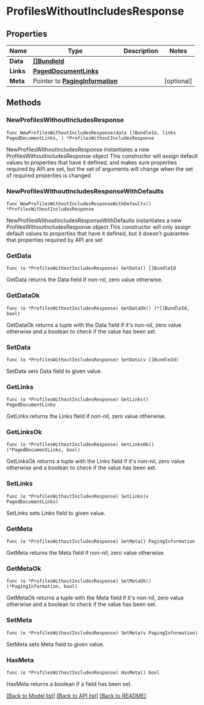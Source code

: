 # ProfilesWithoutIncludesResponse

## Properties

Name | Type | Description | Notes
------------ | ------------- | ------------- | -------------
**Data** | [**[]BundleId**](BundleId.md) |  | 
**Links** | [**PagedDocumentLinks**](PagedDocumentLinks.md) |  | 
**Meta** | Pointer to [**PagingInformation**](PagingInformation.md) |  | [optional] 

## Methods

### NewProfilesWithoutIncludesResponse

`func NewProfilesWithoutIncludesResponse(data []BundleId, links PagedDocumentLinks, ) *ProfilesWithoutIncludesResponse`

NewProfilesWithoutIncludesResponse instantiates a new ProfilesWithoutIncludesResponse object
This constructor will assign default values to properties that have it defined,
and makes sure properties required by API are set, but the set of arguments
will change when the set of required properties is changed

### NewProfilesWithoutIncludesResponseWithDefaults

`func NewProfilesWithoutIncludesResponseWithDefaults() *ProfilesWithoutIncludesResponse`

NewProfilesWithoutIncludesResponseWithDefaults instantiates a new ProfilesWithoutIncludesResponse object
This constructor will only assign default values to properties that have it defined,
but it doesn't guarantee that properties required by API are set

### GetData

`func (o *ProfilesWithoutIncludesResponse) GetData() []BundleId`

GetData returns the Data field if non-nil, zero value otherwise.

### GetDataOk

`func (o *ProfilesWithoutIncludesResponse) GetDataOk() (*[]BundleId, bool)`

GetDataOk returns a tuple with the Data field if it's non-nil, zero value otherwise
and a boolean to check if the value has been set.

### SetData

`func (o *ProfilesWithoutIncludesResponse) SetData(v []BundleId)`

SetData sets Data field to given value.


### GetLinks

`func (o *ProfilesWithoutIncludesResponse) GetLinks() PagedDocumentLinks`

GetLinks returns the Links field if non-nil, zero value otherwise.

### GetLinksOk

`func (o *ProfilesWithoutIncludesResponse) GetLinksOk() (*PagedDocumentLinks, bool)`

GetLinksOk returns a tuple with the Links field if it's non-nil, zero value otherwise
and a boolean to check if the value has been set.

### SetLinks

`func (o *ProfilesWithoutIncludesResponse) SetLinks(v PagedDocumentLinks)`

SetLinks sets Links field to given value.


### GetMeta

`func (o *ProfilesWithoutIncludesResponse) GetMeta() PagingInformation`

GetMeta returns the Meta field if non-nil, zero value otherwise.

### GetMetaOk

`func (o *ProfilesWithoutIncludesResponse) GetMetaOk() (*PagingInformation, bool)`

GetMetaOk returns a tuple with the Meta field if it's non-nil, zero value otherwise
and a boolean to check if the value has been set.

### SetMeta

`func (o *ProfilesWithoutIncludesResponse) SetMeta(v PagingInformation)`

SetMeta sets Meta field to given value.

### HasMeta

`func (o *ProfilesWithoutIncludesResponse) HasMeta() bool`

HasMeta returns a boolean if a field has been set.


[[Back to Model list]](../README.md#documentation-for-models) [[Back to API list]](../README.md#documentation-for-api-endpoints) [[Back to README]](../README.md)


